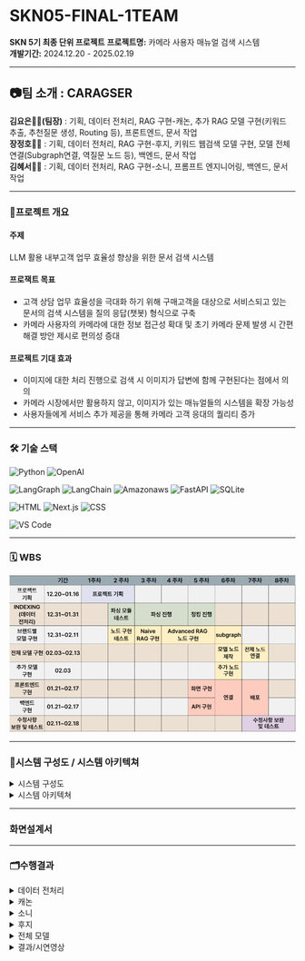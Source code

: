 # SKN05-FINAL-1TEAM 
**SKN 5기 최종 단위 프로젝트**
**프로젝트명:** 카메라 사용자 매뉴얼 검색 시스템  
**개발기간:** 2024.12.20 - 2025.02.19  

---

## 📷팀 소개 : CARAGSER
**김요은👩‍💻(팀장)** : 기획, 데이터 전처리, RAG 구현-캐논, 추가 RAG 모델 구현(키워드 추출, 추천질문 생성, Routing 등), 프론트엔드, 문서 작업<br>
**장정호👨‍💻**  : 기획, 데이터 전처리, RAG 구현-후지, 키워드 웹검색 모델 구현, 모델 전체 연결(Subgraph연결, 역질문 노드 등), 백엔드, 문서 작업<br>
**김혜서👩‍💻**  : 기획, 데이터 전처리, RAG 구현-소니, 프롬프트 엔지니어링, 백엔드, 문서 작업

---

### 📑프로젝트 개요
#### 주제 
LLM 활용 내부고객 업무 효율성 향상을 위한 문서 검색 시스템

#### 프로잭트 목표 
- 고객 상담 업무 효율성을 극대화 하기 위해 구매고객을 대상으로 서비스되고 있는 문서의 검색 시스템을 질의 응답(챗봇) 형식으로 구축
- 카메라 사용자의 카메라에 대한 정보 접근성 확대 및 초기 카메라 문제 발생 시 간편 해결 방안 제시로 편의성 증대

#### 프로젝트 기대 효과
- 이미지에 대한 처리 진행으로 검색 시 이미지가 답변에 함께 구현된다는 점에서 의의
- 카메라 시장에서만 활용하지 않고, 이미지가 있는 매뉴얼들의 시스템을 확장 가능성
- 사용자들에게 서비스 추가 제공을 통해 카메라 고객 응대의 퀄리티 증가

---

### 🛠 기술 스택
![Python](https://img.shields.io/badge/Python-3776AB?style=for-the-badge&logo=python&logoColor=white)
![OpenAI](https://img.shields.io/badge/OpenAI-412991?style=for-the-badge&logo=openai&logoColor=white)

![LangGraph](https://img.shields.io/badge/LangGraph-1C3C3C?style=for-the-badge&logo=langgraph&logoColor=white)
![LangChain](https://img.shields.io/badge/LangChain-1C3C3C?style=for-the-badge&logo=langchain&logoColor=white)
![Amazonaws](https://img.shields.io/badge/amazonaws-232F3E?style=for-the-badge&logo=amazonaws&logoColor=white)
![FastAPI](https://img.shields.io/badge/FastAPI-009688?style=for-the-badge&logo=fastapi&logoColor=white)
![SQLite](https://img.shields.io/badge/SQLite-003B57?style=for-the-badge&logo=sqlite&logoColor=white)

![HTML](https://img.shields.io/badge/HTML-E34F26?style=for-the-badge&logo=html5&logoColor=white)
![Next.js](https://img.shields.io/badge/Nextjs-000000?style=for-the-badge&logo=nextjs&logoColor=black)
![CSS](https://img.shields.io/badge/CSS-1572B6?style=for-the-badge&logo=css3&logoColor=white)

![VS Code](https://img.shields.io/badge/VS%20Code-007ACC?style=for-the-badge&logo=visual-studio-code&logoColor=white)

---

### 🗓 WBS
<img src="./images/wbs.png">

---

### 📁시스템 구성도 / 시스템 아키텍쳐
<details>
<summary>시스템 구성도</summary>
   <img src="./images/System configuration.png">
   - 수집한 데이터<br>
    <img src="./images/data1.png"><br>
- 전처리<br>
    <img src="./images/data2.png"><br>
    <img src="./images/data3.png"><br>
    <img src="./images/data4.png"><br>
</details>
<details>
  <summary>시스템 아키텍쳐</summary>
    <img src="./images/system architecture.png">
</details>

---

### 화면설계서

---

### 🗂수행결과
<details>
<summary>데이터 전처리</summary>
- 수집 데이터 : 카메라 사용자 매뉴얼 <br>
   > - 브랜드별 홈페이지에 업로드 되어있는 카메라 사용 매뉴얼 데이터 <br>
   > - 활용 브랜드 : 캐논, 소니, 후지필름<br>
- 파싱<br>
   1) 텍스트 파싱 <br>
      - Llama Parser, Pymupdf <br>
      - 문제 : 텍스트와 혼용되는 이모티콘의 파싱이 제대로 진행되지 않음 <br>
      - 해결 : Llama Parser에서 MultiModal 모드 활용하여 LLM을 통해 파싱 데이터 받음 <br>
   2) 이미지 파싱 <br>
- 청킹<br>
 
    <img src="./images/System configuration.png">
</details>
<details>
<summary>캐논</summary>
    
    <img src="./images/System configuration.png">
</details>
<details>
<summary>소니</summary>
    
    <img src="./images/System configuration.png">
</details>
<details>
<summary>후지</summary>
    
    <img src="./images/System configuration.png">
</details>
<details>
<summary>전체 모델</summary>
    
    <img src="./images/System configuration.png">
</details>
<details>
<summary>결과/시연영상</summary>
    
    <img src="./images/System configuration.png">
</details>



